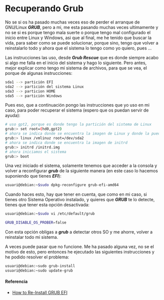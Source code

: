 # Recuperando Grub

No se si os ha pasado muchas veces eso de perder el arranque de GNU/Linux ***GRUB***, pero a mi, me esta pasando muchas veces ultimamente y no se si es porque tengo mala suerte o porque tengo mal configurado el inicio entre Linux y Windows, asi que al final, me he tenido que buscar la vida, para saber como se puede solucionar, porque sino, tengo que volver a reinstalarlo todo y ahora que el sistema lo tengo como yo quiero, pues ...

<!--more-->

Las instrucciones las uso, desde ***Grub Rescue*** que es donde siempre acabo si algo me falla en el inicio del sistema y hago lo siguiente. Pero antes, mejor explicar como tengo mi sistema de archivos, para que se vea, el porque de algunas instrucciones:

```bash
sda1 --> partición EFI
sda2 --> partición del sistema Linux
sda3 --> particion HOME
sda5 --> partición Windows
```
Pues eso, que a continuación pongo las instrucciones que yo uso en mi caso, para poder recuperar el sistema (espero que os puedan servir de ayuda):
```bash
# uso gpt2, porque es donde tengo la partición del sistema de Linux
grub:> set root=(hd0,gpt2)
# ahora se indica donde se encuentra la imagen de Linux y donde la puede encontrar
grub:> linux /vmlinuz root=/dev/sda2
# ahora se indica donde se encuentra la imagen de initrd
grub:> initrd /initrd.img
# ahora iniciamos el sistema
grub:> boot
```

Una vez iniciado el sistema, solamente tenemos que acceder a la consola y volver a reconfigurar ***grub*** de la siguiente manera (en este caso lo hacemos suponiendo que tienes ***EFI***):

```bash
usuari@debian:~$sudo dpkg-reconfigure grub-efi-amd64
```

Cuando haces esto, hay que tener en cuenta, que como en mi caso, si tienes otro Sistema Operativo instalado, y quieres que ***GRUB*** te lo detecte, tienes que tener esta opción desactivada:

```bash
usuari@debian:~$sudo vi /etc/default/grub
```

```bash
GRUB_DISABLE_OS_PROBER=false
```

Con esta opción obligas a ***grub*** a detectar otros SO y me ahorre, volver a reinstalar todo mi sistema.

A veces puede pasar que no funcione. Me ha pasado alguna vez, no se el motivo de esto, pero entonces he ejecutado las siguientes instrucciones y he podido resolver el problema:

```bash
usuari@debian:~sudo grub-install
usuari@debian:~sudo update-grub
```
#### Referencia
- [How to Re-Install GRUB EFI](https://www.baeldung.com/linux/grub-efi-reinstall)


